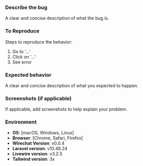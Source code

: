 ### Describe the bug
A clear and concise description of what the bug is.

### To Reproduce
Steps to reproduce the behavior:
1. Go to '...'
2. Click on '...'
3. See error

### Expected behavior
A clear and concise description of what you expected to happen.

### Screenshots (if applicable)
If applicable, add screenshots to help explain your problem.

### Environment
- **OS**: [macOS, Windows, Linux]
- **Browser**: [Chrome, Safari, Firefox]
- **Wirechat Version**: v0.0.4
- **Laravel version**:  v10.48.24
- **Livewire version**: v3.2.5
- **Tailwind version**: 3x



